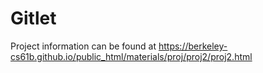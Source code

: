 # Gitlet
Project information can be found at https://berkeley-cs61b.github.io/public_html/materials/proj/proj2/proj2.html
